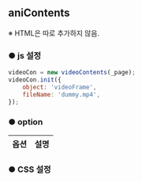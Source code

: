 ## aniContents

※ HTML은 따로 추가하지 않음.


### ● js 설정
```javascript
videoCon = new videoContents(_page);
videoCon.init({
    object: 'videoFrame',
    fileName: 'dummy.mp4',
});
```


### ● option

|옵션|설명|
|---|---|


### ● CSS 설정
```css
```










